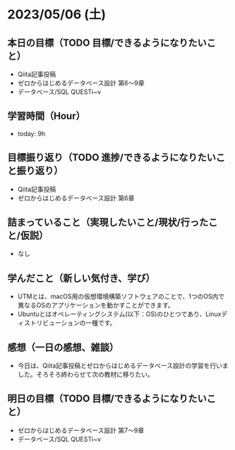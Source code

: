 # 2023/05/06 (土)

## 本日の目標（TODO 目標/できるようになりたいこと）

- Qiita記事投稿
- ゼロからはじめるデータベース設計 第6〜9章
- データベース/SQL QUESTⅰ~ⅴ

## 学習時間（Hour）

- today: 9h

## 目標振り返り（TODO 進捗/できるようになりたいこと振り返り）

- Qiita記事投稿
- ゼロからはじめるデータベース設計 第6章

## 詰まっていること（実現したいこと/現状/行ったこと/仮説）

- なし

## 学んだこと（新しい気付き、学び）

- UTMとは、macOS用の仮想環境構築ソフトウェアのことで、1つのOS内で異なるOSのアプリケーションを動かすことができます。
- Ubuntuとはオペレーティングシステム(以下：OS)のひとつであり、Linuxディストリビューションの一種です。

## 感想（一日の感想、雑談）

- 今日は、Qiita記事投稿とゼロからはじめるデータベース設計の学習を行いました。そろそろ終わらせて次の教材に移りたい。

## 明日の目標（TODO 目標/できるようになりたいこと）

- ゼロからはじめるデータベース設計 第7〜9章
- データベース/SQL QUESTⅰ~ⅴ